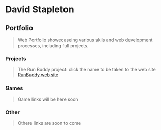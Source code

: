 # David Stapleton 
## Portfolio
> Web Portfolio showecaseing various skils and web development processes, including full projects.
### Projects
> The Run Buddy project: click the name to be taken to the web site
> [RunBuddy web site](https://dstapleton.github.io/RunBuddy/)

### Games

> Game links will be here soon
### Other

> Othere links are soon to come 